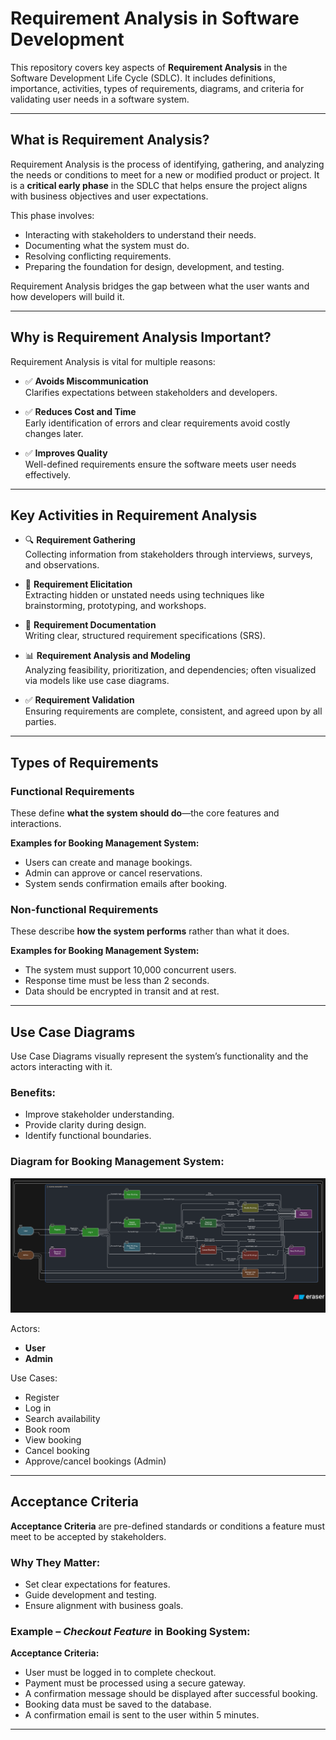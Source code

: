 # Requirement Analysis in Software Development

This repository covers key aspects of **Requirement Analysis** in the Software Development Life Cycle (SDLC). It includes definitions, importance, activities, types of requirements, diagrams, and criteria for validating user needs in a software system.

---

## What is Requirement Analysis?

Requirement Analysis is the process of identifying, gathering, and analyzing the needs or conditions to meet for a new or modified product or project. It is a **critical early phase** in the SDLC that helps ensure the project aligns with business objectives and user expectations.

This phase involves:
- Interacting with stakeholders to understand their needs.
- Documenting what the system must do.
- Resolving conflicting requirements.
- Preparing the foundation for design, development, and testing.

Requirement Analysis bridges the gap between what the user wants and how developers will build it.

---

## Why is Requirement Analysis Important?

Requirement Analysis is vital for multiple reasons:

- ✅ **Avoids Miscommunication**  
  Clarifies expectations between stakeholders and developers.

- ✅ **Reduces Cost and Time**  
  Early identification of errors and clear requirements avoid costly changes later.

- ✅ **Improves Quality**  
  Well-defined requirements ensure the software meets user needs effectively.

---

## Key Activities in Requirement Analysis

- 🔍 **Requirement Gathering**  
  Collecting information from stakeholders through interviews, surveys, and observations.

- 🧠 **Requirement Elicitation**  
  Extracting hidden or unstated needs using techniques like brainstorming, prototyping, and workshops.

- 📝 **Requirement Documentation**  
  Writing clear, structured requirement specifications (SRS).

- 📊 **Requirement Analysis and Modeling**  
  Analyzing feasibility, prioritization, and dependencies; often visualized via models like use case diagrams.

- ✅ **Requirement Validation**  
  Ensuring requirements are complete, consistent, and agreed upon by all parties.

---

## Types of Requirements

### Functional Requirements

These define **what the system should do**—the core features and interactions.

**Examples for Booking Management System:**
- Users can create and manage bookings.
- Admin can approve or cancel reservations.
- System sends confirmation emails after booking.

### Non-functional Requirements

These describe **how the system performs** rather than what it does.

**Examples for Booking Management System:**
- The system must support 10,000 concurrent users.
- Response time must be less than 2 seconds.
- Data should be encrypted in transit and at rest.

---

## Use Case Diagrams

Use Case Diagrams visually represent the system’s functionality and the actors interacting with it.

### Benefits:
- Improve stakeholder understanding.
- Provide clarity during design.
- Identify functional boundaries.

### Diagram for Booking Management System:

![Use Case Diagram](alx-booking-uc.png)

Actors:
- **User**
- **Admin**

Use Cases:
- Register
- Log in
- Search availability
- Book room
- View booking
- Cancel booking
- Approve/cancel bookings (Admin)

---

## Acceptance Criteria

**Acceptance Criteria** are pre-defined standards or conditions a feature must meet to be accepted by stakeholders.

### Why They Matter:
- Set clear expectations for features.
- Guide development and testing.
- Ensure alignment with business goals.

### Example – *Checkout Feature* in Booking System:

**Acceptance Criteria:**
- User must be logged in to complete checkout.
- Payment must be processed using a secure gateway.
- A confirmation message should be displayed after successful booking.
- Booking data must be saved to the database.
- A confirmation email is sent to the user within 5 minutes.

---
